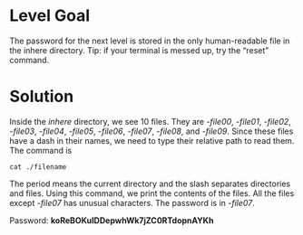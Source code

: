 # Level Goal
The password for the next level is stored in the only human-readable file in the inhere directory. Tip: if your terminal is messed up, try the “reset” command.

# Solution
Inside the *inhere* directory, we see 10 files. They are *-file00*, *-file01*, *-file02*, *-file03*, *-file04*, *-file05*, *-file06*, *-file07*, *-file08*, and *-file09*. Since these files have a dash in their names, we need to type their relative path to read them. The command is 
```
cat ./filename
```
The period means the current directory and the slash separates directories and files. Using this command, we print the contents of the files. All the files except *-file07* has unusual characters. The password is in *-file07*.

Password: **koReBOKuIDDepwhWk7jZC0RTdopnAYKh**
